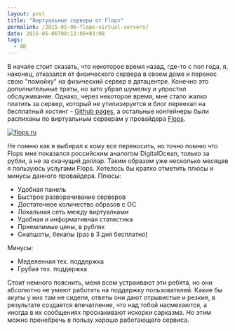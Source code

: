 ```yaml
---
layout: post
title: "Виртуальные серверы от Flops"
permalink: /2015-05-06-flops-virtual-servers/
date: 2015-05-06T00:12:00+03:00
tags:
  - AD
---
```


В начале стоит сказать, что некоторое время назад, где-то с пол года, я, наконец, отказался от физического сервера в своем доме и перенес свою "помойку" на физический сервер в датацентре.
Конечно это дополнительные траты, но зато убрал шумелку и упростил обслуживание. Однако, через некоторое время, мне стало жалко платить за сервер, который не утилизируется и блог переехал на бесплатный хостинг - <a href="https://pages.github.com/" target="_blank">Github pages</a>, а остальные контейнеры были распиханы по виртуальным серверам у провайдера <a href="https://flops.ru/?refid=13509" target="_blank">Flops</a>.

<a href="https://goo.gl/eOu0fS" target="_blank">
<img src="https://farm1.staticflickr.com/747/21467213069_a54bf9d84e_o.png" alt="flops.ru"/>
</a>

Не помню как я выбирал к кому все переносить, но точно помню что Flops мне показался российским аналогом DigitalOcean, только за рубли, а не за скачущий доллар.
Таким образом уже несколько месяцев я пользуюсь услугами Flops. Хотелось бы кратко отметить плюсы и минусы данного провайдера.
Плюсы:

*  Удобная панель
* Быстрое разворачивание серверов
* Достаточное количество образов с ОС
* Локальная сеть между виртуалками
* Удобная и информативная статистика
* Приемлимые цены, в рублях
* Снапшоты, бекапы (раз в 3 дня бесплатно)

Минусы:

* Меделенная тех. поддержка
* Грубая тех. поддержка

Стоит немного пояснить, меня всем устраивают эти ребята, но они абсолютно не умеют работать на поддержку пользователей. Какие бы акулы у них там не сидели, ответы они дают отрывистые и резкие, в результате создается впечатление, что над тобой насмехаются, а иногда в их сообщениях проскакивают искорки сарказма. Но этим можно пренебречь в пользу хорошо работающего сервиса.


